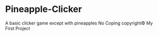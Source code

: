 # Pineapple-Clicker
A basic clicker game except with pineapples
No Coping copyright©
My First Project
